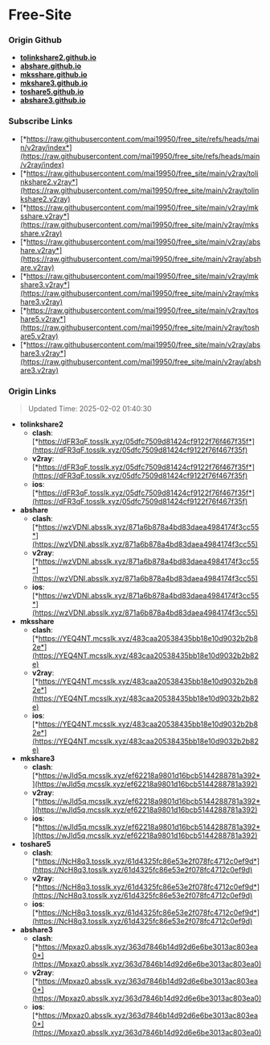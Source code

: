# Free-Site

### Origin Github

- [**tolinkshare2.github.io**](https://github.com/tolinkshare2/tolinkshare2.github.io)
- [**abshare.github.io**](https://github.com/abshare/abshare.github.io)
- [**mksshare.github.io**](https://github.com/mksshare/mksshare.github.io)
- [**mkshare3.github.io**](https://github.com/mkshare3/mkshare3.github.io)
- [**toshare5.github.io**](https://github.com/toshare5/toshare5.github.io)
- [**abshare3.github.io**](https://github.com/abshare3/abshare3.github.io)

### Subscribe Links

- [*https://raw.githubusercontent.com/mai19950/free_site/refs/heads/main/v2ray/index*](https://raw.githubusercontent.com/mai19950/free_site/refs/heads/main/v2ray/index)
- [*https://raw.githubusercontent.com/mai19950/free_site/main/v2ray/tolinkshare2.v2ray*](https://raw.githubusercontent.com/mai19950/free_site/main/v2ray/tolinkshare2.v2ray)
- [*https://raw.githubusercontent.com/mai19950/free_site/main/v2ray/mksshare.v2ray*](https://raw.githubusercontent.com/mai19950/free_site/main/v2ray/mksshare.v2ray)
- [*https://raw.githubusercontent.com/mai19950/free_site/main/v2ray/abshare.v2ray*](https://raw.githubusercontent.com/mai19950/free_site/main/v2ray/abshare.v2ray)
- [*https://raw.githubusercontent.com/mai19950/free_site/main/v2ray/mkshare3.v2ray*](https://raw.githubusercontent.com/mai19950/free_site/main/v2ray/mkshare3.v2ray)
- [*https://raw.githubusercontent.com/mai19950/free_site/main/v2ray/toshare5.v2ray*](https://raw.githubusercontent.com/mai19950/free_site/main/v2ray/toshare5.v2ray)
- [*https://raw.githubusercontent.com/mai19950/free_site/main/v2ray/abshare3.v2ray*](https://raw.githubusercontent.com/mai19950/free_site/main/v2ray/abshare3.v2ray)

### Origin Links

> Updated Time: 2025-02-02 01:40:30

- **tolinkshare2**
  - **clash**: [*https://dFR3qF.tosslk.xyz/05dfc7509d81424cf9122f76f467f35f*](https://dFR3qF.tosslk.xyz/05dfc7509d81424cf9122f76f467f35f)
  - **v2ray**: [*https://dFR3qF.tosslk.xyz/05dfc7509d81424cf9122f76f467f35f*](https://dFR3qF.tosslk.xyz/05dfc7509d81424cf9122f76f467f35f)
  - **ios**: [*https://dFR3qF.tosslk.xyz/05dfc7509d81424cf9122f76f467f35f*](https://dFR3qF.tosslk.xyz/05dfc7509d81424cf9122f76f467f35f)
- **abshare**
  - **clash**: [*https://wzVDNl.absslk.xyz/871a6b878a4bd83daea4984174f3cc55*](https://wzVDNl.absslk.xyz/871a6b878a4bd83daea4984174f3cc55)
  - **v2ray**: [*https://wzVDNl.absslk.xyz/871a6b878a4bd83daea4984174f3cc55*](https://wzVDNl.absslk.xyz/871a6b878a4bd83daea4984174f3cc55)
  - **ios**: [*https://wzVDNl.absslk.xyz/871a6b878a4bd83daea4984174f3cc55*](https://wzVDNl.absslk.xyz/871a6b878a4bd83daea4984174f3cc55)
- **mksshare**
  - **clash**: [*https://YEQ4NT.mcsslk.xyz/483caa20538435bb18e10d9032b2b82e*](https://YEQ4NT.mcsslk.xyz/483caa20538435bb18e10d9032b2b82e)
  - **v2ray**: [*https://YEQ4NT.mcsslk.xyz/483caa20538435bb18e10d9032b2b82e*](https://YEQ4NT.mcsslk.xyz/483caa20538435bb18e10d9032b2b82e)
  - **ios**: [*https://YEQ4NT.mcsslk.xyz/483caa20538435bb18e10d9032b2b82e*](https://YEQ4NT.mcsslk.xyz/483caa20538435bb18e10d9032b2b82e)
- **mkshare3**
  - **clash**: [*https://wJId5q.mcsslk.xyz/ef62218a9801d16bcb5144288781a392*](https://wJId5q.mcsslk.xyz/ef62218a9801d16bcb5144288781a392)
  - **v2ray**: [*https://wJId5q.mcsslk.xyz/ef62218a9801d16bcb5144288781a392*](https://wJId5q.mcsslk.xyz/ef62218a9801d16bcb5144288781a392)
  - **ios**: [*https://wJId5q.mcsslk.xyz/ef62218a9801d16bcb5144288781a392*](https://wJId5q.mcsslk.xyz/ef62218a9801d16bcb5144288781a392)
- **toshare5**
  - **clash**: [*https://NcH8q3.tosslk.xyz/61d4325fc86e53e2f078fc4712c0ef9d*](https://NcH8q3.tosslk.xyz/61d4325fc86e53e2f078fc4712c0ef9d)
  - **v2ray**: [*https://NcH8q3.tosslk.xyz/61d4325fc86e53e2f078fc4712c0ef9d*](https://NcH8q3.tosslk.xyz/61d4325fc86e53e2f078fc4712c0ef9d)
  - **ios**: [*https://NcH8q3.tosslk.xyz/61d4325fc86e53e2f078fc4712c0ef9d*](https://NcH8q3.tosslk.xyz/61d4325fc86e53e2f078fc4712c0ef9d)
- **abshare3**
  - **clash**: [*https://Mpxaz0.absslk.xyz/363d7846b14d92d6e6be3013ac803ea0*](https://Mpxaz0.absslk.xyz/363d7846b14d92d6e6be3013ac803ea0)
  - **v2ray**: [*https://Mpxaz0.absslk.xyz/363d7846b14d92d6e6be3013ac803ea0*](https://Mpxaz0.absslk.xyz/363d7846b14d92d6e6be3013ac803ea0)
  - **ios**: [*https://Mpxaz0.absslk.xyz/363d7846b14d92d6e6be3013ac803ea0*](https://Mpxaz0.absslk.xyz/363d7846b14d92d6e6be3013ac803ea0)
